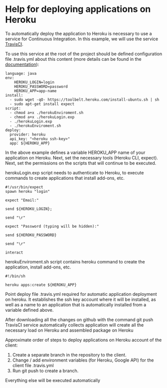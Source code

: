 Help for deploying applications on Heroku
===============================================

To automatically deploy the application to Heroku is necessary to use a service for Continuous Integration. In this example, we will use the service [TravisCI](https://travis-ci.com/). 

To use this service at the root of the project should be defined configuration file .travis.yml about this content (more details can be found in the [documentation](http://docs.travis-ci.com/user/build-configuration/)):

```
language: java
env:
	HEROKU_LOGIN=login
	HEROKU_PASSWORD=password
    HEROKU_APP=app-name
install:
  - sudo wget -qO- https://toolbelt.heroku.com/install-ubuntu.sh | sh
  - sudo apt-get install expect
script:
  - chmod a+x ./herokuEnviroment.sh
  - chmod a+x ./herokuLogin.exp
  - ./herokuLogin.exp
  - ./herokuEnviroment.sh
deploy:
  provider: heroku
  api_key: "<heroku ssh-key>"
  app: ${HEROKU_APP}
  ```

In the above example defines a variable HEROKU_APP name of your application on Heroku. Next, set the necessary tools (Heroku CLI, expect). Next, set the permissions on the scripts that will continue to be executed.

herokuLogin.exp script needs to authenticate to Heroku, to execute commands to create applications that install add-ons, etc.

```
#!/usr/bin/expect
spawn heroku "login"

expect "Email:"

send ${HEROKU_LOGIN};

send "\r"

expect "Password (typing will be hidden):"

send ${HEROKU_PASSWORD}

send "\r"

interact
```

herokuEnviroment.sh script contains heroku command to create the application, install add-ons, etc.

```
#!/bin/sh
 
heroku apps:create ${HEROKU_APP}
```

Point deploy file .travis.yml required for automatic application deployment on heroku. It establishes the ssh key account where it will be installed, as well as a name to an application that is automatically installed from a variable defined above.

After downloading all the changes on github with the command git push TravisCI service automatically collects application will create all the necessary load on Heroku and assembled package on Heroku

Approximate order of steps to deploy applications on Heroku account of the client:

1. Create a separate branch in the repository to the client.
2. Change / add environment variables (for Heroku, Google API) for the client file .travis.yml
3. Run git push to create a branch.

Everything else will be executed automatically



